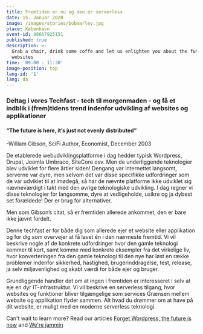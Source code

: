 ```yaml
---
title: Fremtiden er nu og den er serverless
date: 15. Januar 2020
image: /images/stories/bobmarley.jpg
place: København
event-id: 88667925151
published: true
description: >-
  Grab a chair, drink some coffe and let us enlighten you about the future of
  websites
time: '09:00 - 11:30'
image-position: top
lang-id: '1'
lang: da
---
```


### Deltag i vores Techfast - tech til morgenmaden - og få et indblik i (frem)tidens trend indenfor udvikling af websites og applikationer
#### “The future is here, it’s just not evenly distributed”
-William Gibson, SciFi Author, Economist, December 2003

De etablerede webudviklingsplatforme i dag hedder typisk Wordpress, Drupal, Joomla Umbraco, SiteCore osv. Men de underliggende teknologier blev udviklet for flere årtier siden!
Dengang var internettet langsomt, serverne var dyre, men selvom det var disse specifikke udfordringer som de var udviklet til at imødegå, så har de nævnte platforme ikke udviklet sig nævneværdigt i takt med den øvrige teknologiske udvikling. I dag regner vi disse teknologier for langsomme, dyre at vedligeholde, usikre og ja dybest set forældede! Der er brug for alternativer.

Men som Gibson’s citat, så er fremtiden allerede ankommet, den er bare ikke jævnt fordelt. 

Denne techfast er for både dig som allerede ejer et website eller applikation og for dig som overvejer at få lavet én i den nærmeste fremtid. 
Vi vil beskrive nogle af de konkrete udfordringer hvor den gamle teknologi kommer til kort, samt komme med konkrete eksempler fra det virkelige liv, hvor konverteringen fra den gamle teknologi til den nye har løst en række problemer indenfor sikkerhed, hastighed, brugerinddragelse, test, release, ja selv miljøvenlighed og skabt værdi for både ejer og bruger. 

Grundliggende handler det om at ingen i fremtiden er interesseret i selv at eje en dyr IT-infrastruktur. Vi vil beskrive en serverless tilgang, hvor websites og funktioner bliver tilgængelige som services Grænsen mellem website og applikation flyder sammen. Alt hvad du drømmer om at have på dit website, er muligt med en moderne serverless teknologi. 



Can't wait to learn more?
Read our articles [Forget Wordpress, the future is now](/anything/forget-wordpress) and [We're jammin](/anything/we-re-jammin/)
